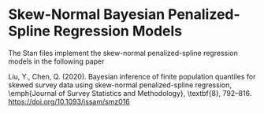 # Skew-Normal Bayesian Penalized-Spline Regression Models

The Stan files implement the skew-normal penalized-spline regression models in the following paper

Liu, Y., Chen, Q. (2020). Bayesian inference of finite population quantiles for skewed survey data using skew-normal penalized-spline regression, \emph{Journal of Survey Statistics and Methodology}, \textbf{8}, 792–816. https://doi.org/10.1093/jssam/smz016
